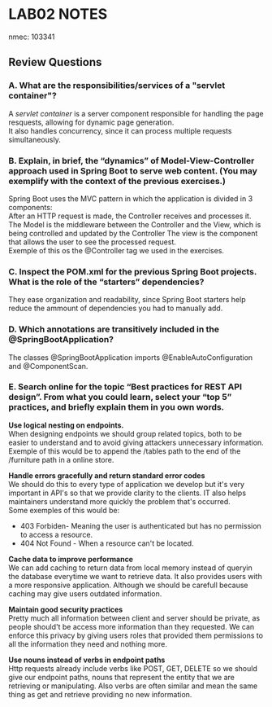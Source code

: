 # LAB02 NOTES
nmec: 103341

## Review Questions

### **A. What are the responsibilities/services of a "servlet container"?**
A *servlet container* is a server component responsible for handling the page resquests, allowing for dynamic page generation.  
It also handles concurrency, since it can process multiple requests simultaneously.

### **B. Explain, in brief, the “dynamics” of Model-View-Controller approach used in Spring Boot to serve web content. (You may exemplify with the context of the previous exercises.)**
Spring Boot uses the MVC pattern in which the application is divided in 3 components:  
After an HTTP request is made, the Controller receives and processes it. The Model is the middleware between the Controller and the View, which is being controlled and updated by the Controller The view is the component that allows the user to see the processed request.  
Exemple of this os the @Controller tag we used in the exercises.

### **C. Inspect the POM.xml for the previous Spring Boot projects. What is the role of the “starters” dependencies?**
They ease organization and readability, since Spring Boot starters help reduce the ammount of dependencies you had to manually add.

### **D. Which annotations are transitively included in the @SpringBootApplication?**
The classes @SpringBootApplication imports @EnableAutoConfiguration and @ComponentScan.

### **E. Search online for the topic “Best practices for REST API design”. From what you could learn, select your “top 5” practices, and briefly explain them in you own words.**

**Use logical nesting on endpoints.**  
When designing endpoints we should group related topics, both to be easier to understand and to avoid giving attackers unnecessary information. Exemple of this would be to append the /tables path to the end of the /furniture path in a online store.

**Handle errors gracefully and return standard error codes**  
We should do this to every type of application we develop but it's very important in API's so that we provide clarity to the clients. IT also helps maintainers understand more quickly the problem that's occurred.  
Some exemples of this would be:
* 403 Forbiden- Meaning the user is authenticated but has no permission to access a resource.
* 404 Not Found - When a resource can't be located.

**Cache data to improve performance**  
We can add caching to return data from local memory instead of queryin the database everytime we want to retrieve data. It also provides users with a more responsive application. Although we should be carefull because caching may give users outdated information.

**Maintain good security practices**  
Pretty much all information between client and server should be private, as people should't be access more information than they requested. We can enforce this privacy by giving users roles that provided them permissions to all the information they need and nothing more.

**Use nouns instead of verbs in endpoint paths**  
Http requests already include verbs like POST, GET, DELETE so we should give our endpoint paths, nouns that represent the entity that we are retrieving or manipulating. Also verbs are often similar and mean the same thing as get and retrieve providing no new information.